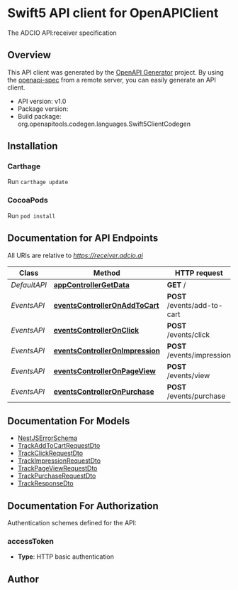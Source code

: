 # Swift5 API client for OpenAPIClient

The ADCIO API:receiver specification

## Overview
This API client was generated by the [OpenAPI Generator](https://openapi-generator.tech) project.  By using the [openapi-spec](https://github.com/OAI/OpenAPI-Specification) from a remote server, you can easily generate an API client.

- API version: v1.0
- Package version: 
- Build package: org.openapitools.codegen.languages.Swift5ClientCodegen

## Installation

### Carthage

Run `carthage update`

### CocoaPods

Run `pod install`

## Documentation for API Endpoints

All URIs are relative to *https://receiver.adcio.ai*

Class | Method | HTTP request | Description
------------ | ------------- | ------------- | -------------
*DefaultAPI* | [**appControllerGetData**](docs/DefaultAPI.md#appcontrollergetdata) | **GET** / | 
*EventsAPI* | [**eventsControllerOnAddToCart**](docs/EventsAPI.md#eventscontrolleronaddtocart) | **POST** /events/add-to-cart | 
*EventsAPI* | [**eventsControllerOnClick**](docs/EventsAPI.md#eventscontrolleronclick) | **POST** /events/click | 
*EventsAPI* | [**eventsControllerOnImpression**](docs/EventsAPI.md#eventscontrolleronimpression) | **POST** /events/impression | 
*EventsAPI* | [**eventsControllerOnPageView**](docs/EventsAPI.md#eventscontrolleronpageview) | **POST** /events/view | 
*EventsAPI* | [**eventsControllerOnPurchase**](docs/EventsAPI.md#eventscontrolleronpurchase) | **POST** /events/purchase | 


## Documentation For Models

 - [NestJSErrorSchema](docs/NestJSErrorSchema.md)
 - [TrackAddToCartRequestDto](docs/TrackAddToCartRequestDto.md)
 - [TrackClickRequestDto](docs/TrackClickRequestDto.md)
 - [TrackImpressionRequestDto](docs/TrackImpressionRequestDto.md)
 - [TrackPageViewRequestDto](docs/TrackPageViewRequestDto.md)
 - [TrackPurchaseRequestDto](docs/TrackPurchaseRequestDto.md)
 - [TrackResponseDto](docs/TrackResponseDto.md)


<a id="documentation-for-authorization"></a>
## Documentation For Authorization


Authentication schemes defined for the API:
<a id="accessToken"></a>
### accessToken

- **Type**: HTTP basic authentication


## Author



